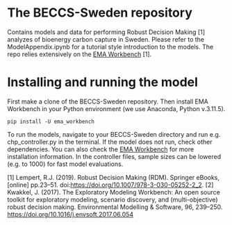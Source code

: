 # The BECCS-Sweden repository
Contains models and data for performing Robust Decision Making [1] analyzes of bioenergy carbon capture in Sweden. 
Please refer to the ModelAppendix.ipynb for a tutorial style introduction to the models.
The repo relies extensively on the [EMA Workbench]([https://github.com/Project-Platypus/Rhodium](https://github.com/quaquel/EMAworkbench)) [1].

# Installing and running the model
First make a clone of the BECCS-Sweden repository. Then install EMA Workbench in your Python environment (we use Anaconda, Python v.3.11.5).

    pip install -U ema_workbench

To run the models, navigate to your BECCS-Sweden directory and run e.g. chp_controller.py in the terminal. If the model does not run, check other dependencies. You can also check the [EMA Workbench]([https://github.com/Project-Platypus/Rhodium](https://github.com/quaquel/EMAworkbench)) for more installation information. In the controller files, sample sizes can be lowered (e.g. to 1000) for fast model evaluations.

[1] Lempert, R.J. (2019). Robust Decision Making (RDM). Springer eBooks, [online] pp.23–51. doi:https://doi.org/10.1007/978-3-030-05252-2_2.
[2] Kwakkel, J. (2017). The Exploratory Modeling Workbench: An open source toolkit for exploratory modeling, scenario discovery, and (multi-objective) robust decision making. Environmental Modelling & Software, 96, 239–250. https://doi.org/10.1016/j.envsoft.2017.06.054
